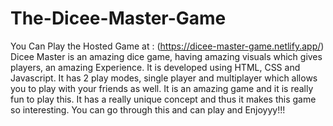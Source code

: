 # The-Dicee-Master-Game
 You Can Play the Hosted Game at : (https://dicee-master-game.netlify.app/)  Dicee Master is an amazing dice game, having amazing visuals which gives players, an amazing Experience. It is developed using HTML, CSS and Javascript. It has 2 play modes, single player and multiplayer which allows you to play with your friends as well. It is an amazing game and it is really fun to play this. It has a really unique concept and thus it makes this game so interesting. You can go through this and can play and Enjoyyy!!!
